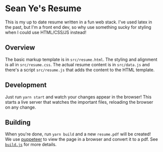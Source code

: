 # Sean Ye's Resume

This is my up to date resume written in a fun web stack. I've used latex in the
past, but I'm a front end dev, so why use something sucky for styling when I
could use HTML/CSS/JS instead!

## Overview

The basic markup template is in `src/resume.html`. The styling and alignment is
all in `src/resume.css`. The actual resume content is in `src/data.js` and
there's a script `src/resume.js` that adds the content to the HTML template.

## Development

Just run `yarn start` and watch your changes appear in the browser! This starts
a live server that watches the important files, reloading the browser on any
change.

## Building

When you're done, run `yarn build` and a new `resume.pdf` will be created! We
use [puppeteer](https://pptr.dev/) to view the page in a browser and convert it
to a pdf. See [`build.js`](https://github.com/yesean/resume/blob/main/build.js)
for more details.
